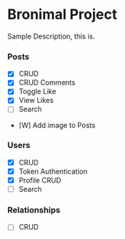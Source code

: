 # Bronimal Project
Sample Description, this is.

### Posts

- [x] CRUD
- [x] CRUD Comments
- [x] Toggle Like
- [x] View Likes
- [ ] Search
- [W] Add image to Posts

  


### Users

- [x] CRUD  
- [x] Token Authentication
- [x] Profile CRUD
- [ ] Search

### Relationships

- [ ] CRUD


